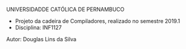 UNIVERSIDADDE CATÓLICA DE PERNAMBUCO

- Projeto da cadeira de Compiladores, realizado no semestre 2019.1
- Disciplina: INF1127

Autor: Douglas Lins da Silva